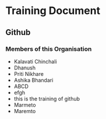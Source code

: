 # Training Document

## Github

### Members of this Organisation

- Kalavati Chinchali
- Dhanush
- Priti Nikhare 
- Ashika Bhandari
- ABCD
- efgh
- this is the training of github
- Marmeto
- Maremto
